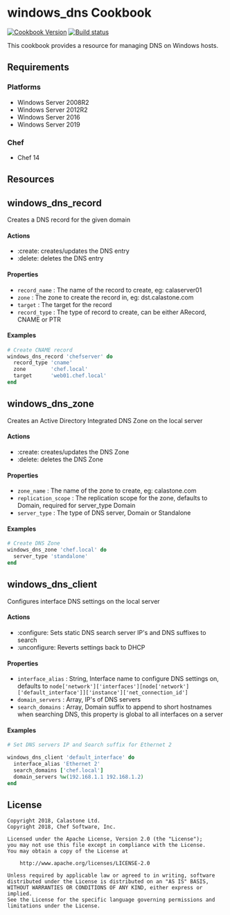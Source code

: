 # windows_dns Cookbook

[![Cookbook Version](https://img.shields.io/cookbook/v/windows_dns.svg)](https://supermarket.chef.io/cookbooks/windows_dns)
[![Build status](https://ci.appveyor.com/api/projects/status/08ufviinkdtwi7vm/branch/master?svg=true)](https://ci.appveyor.com/project/ChefWindowsCookbooks/windows-dns/branch/master)

This cookbook provides a resource for managing DNS on Windows hosts.

## Requirements

### Platforms

- Windows Server 2008R2
- Windows Server 2012R2
- Windows Server 2016
- Windows Server 2019

### Chef

- Chef 14

## Resources

## windows_dns_record

Creates a DNS record for the given domain

#### Actions

- :create: creates/updates the DNS entry
- :delete: deletes the DNS entry

#### Properties

- `record_name` : The name of the record to create, eg: calaserver01
- `zone` : The zone to create the record in, eg: dst.calastone.com
- `target` : The target for the record
- `record_type` : The type of record to create, can be either ARecord, CNAME or PTR

#### Examples

```ruby
# Create CNAME record
windows_dns_record 'chefserver' do
  record_type 'cname'
  zone        'chef.local'
  target      'web01.chef.local'
end
```

## windows_dns_zone

Creates an Active Directory Integrated DNS Zone on the local server

#### Actions

- :create: creates/updates the DNS Zone
- :delete: deletes the DNS Zone

#### Properties

- `zone_name` : The name of the zone to create, eg: calastone.com
- `replication_scope` : The replication scope for the zone, defaults to Domain, required for server_type Domain
- `server_type` : The type of DNS server, Domain or Standalone

#### Examples

```ruby
# Create DNS Zone
windows_dns_zone 'chef.local' do
  server_type 'standalone'
end
```

## windows_dns_client

Configures interface DNS settings on the local server

#### Actions

- :configure: Sets static DNS search server IP's and DNS suffixes to search
- :unconfigure: Reverts settings back to DHCP

#### Properties

- `interface_alias` : String, Interface name to configure DNS settings on, defaults to `node['network']['interfaces'][node['network']['default_interface']]['instance']['net_connection_id']`
- `domain_servers` : Array, IP's of DNS servers
- `search_domains` : Array, Domain suffix to append to short hostnames when searching DNS, this property is global to all interfaces on a server

#### Examples

```ruby
# Set DNS servers IP and Search suffix for Ethernet 2

windows_dns_client 'default_interface' do
  interface_alias 'Ethernet 2'
  search_domains ['chef.local']
  domain_servers %w(192.168.1.1 192.168.1.2)
end

```

## License
```
Copyright 2018, Calastone Ltd.
Copyright 2018, Chef Software, Inc.

Licensed under the Apache License, Version 2.0 (the "License");
you may not use this file except in compliance with the License.
You may obtain a copy of the License at

    http://www.apache.org/licenses/LICENSE-2.0

Unless required by applicable law or agreed to in writing, software
distributed under the License is distributed on an "AS IS" BASIS,
WITHOUT WARRANTIES OR CONDITIONS OF ANY KIND, either express or implied.
See the License for the specific language governing permissions and
limitations under the License.
```
